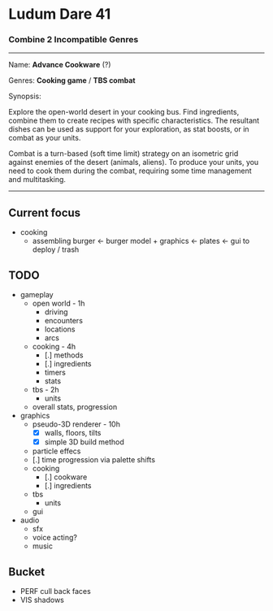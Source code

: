 # Ludum Dare 41 #
### Combine 2 Incompatible Genres ###

---

Name: **Advance Cookware** (?)

Genres: **Cooking game** / **TBS combat**

Synopsis:

Explore the open-world desert in your cooking bus. Find ingredients, combine them to create recipes with specific characteristics. The resultant dishes can be used as support for your exploration, as stat boosts, or in combat as your units.

Combat is a turn-based (soft time limit) strategy on an isometric grid against enemies of the desert (animals, aliens). To produce your units, you need to cook them during the combat, requiring some time management and multitasking.

---

## Current focus ##

 - cooking
   - assembling burger
     <- burger model + graphics
     <- plates
     <- gui to deploy / trash

## TODO ##

 - gameplay
   - open world - 1h
     - driving
     - encounters
     - locations
     - arcs
   - cooking - 4h
     - [.] methods
     - [.] ingredients
     - timers
     - stats
   - tbs - 2h
     - units
   - overall stats, progression
 - graphics
   - pseudo-3D renderer - 10h
     - [x] walls, floors, tilts
     - [x] simple 3D build method
   - particle effecs
   - [.] time progression via palette shifts
   - cooking
     - [.] cookware
     - [.] ingredients
   - tbs
     - units
   - gui
 - audio
   - sfx
   - voice acting?
   - music

## Bucket ##

 - PERF cull back faces
 - VIS shadows
